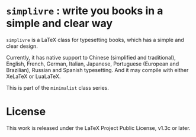 <!-- Copyright (C) 2021 by Jinwen XU -->

# `simplivre` : write you books in a simple and clear way

`simplivre` is a LaTeX class for typesetting books, which has a simple and clear
design.

Currently, it has native support to Chinese (simplified and traditional),
English, French, German, Italian, Japanese, Portuguese (European and Brazilian),
Russian and Spanish typesetting. And it may compile with either XeLaTeX or
LuaLaTeX.

This is part of the `minimalist` class series.

# License

This work is released under the LaTeX Project Public License, v1.3c or later.
